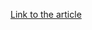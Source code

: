 [Link to the article](https://www.fortinet.com/blog/threat-research/phobos-ransomware-variant-launches-attack-faust)
